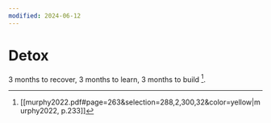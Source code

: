 ```yaml
---
modified: 2024-06-12
---
```

# Detox

3 months to recover, 3 months to learn, 3 months to build [^1].

[^1]: [[murphy2022.pdf#page=263&selection=288,2,300,32&color=yellow|murphy2022, p.233]] 